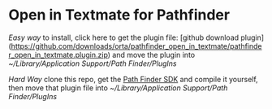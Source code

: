 # Open in Textmate for Pathfinder #

*Easy way* to install, click here to get the plugin file: [github download plugin] (https://github.com/downloads/orta/pathfinder_open_in_textmate/pathfinder_open_in_textmate.plugin.zip) and move the plugin into  _~/Library/Application Support/Path Finder/PlugIns_

*Hard Way* clone this repo, get the [Path Finder SDK](http://www.cocoatech.com/sdk) and compile it yourself, then move that plugin file into _~/Library/Application Support/Path Finder/PlugIns_